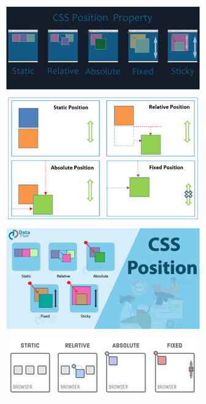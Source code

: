 ![](img/1_x5xm9DVS6QouWCAeII9w8A.png)

![](img/css-position-all.png)

![](img/CSS-position.webp)

![](img/css-positioning-schemes-790d5b.3d581d20.png)